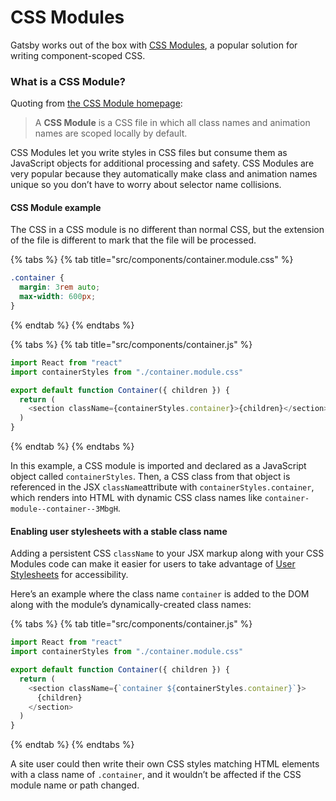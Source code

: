 # CSS Modules

Gatsby works out of the box with [CSS Modules](https://github.com/css-modules/css-modules), a popular solution for writing component-scoped CSS.

### What is a CSS Module? <a id="what-is-a-css-module"></a>

Quoting from [the CSS Module homepage](https://github.com/css-modules/css-modules):

> A **CSS Module** is a CSS file in which all class names and animation names are scoped locally by default.

CSS Modules let you write styles in CSS files but consume them as JavaScript objects for additional processing and safety. CSS Modules are very popular because they automatically make class and animation names unique so you don’t have to worry about selector name collisions.

#### CSS Module example <a id="css-module-example"></a>

The CSS in a CSS module is no different than normal CSS, but the extension of the file is different to mark that the file will be processed.

{% tabs %}
{% tab title="src/components/container.module.css" %}
```css
.container {
  margin: 3rem auto;
  max-width: 600px;
}
```
{% endtab %}
{% endtabs %}

{% tabs %}
{% tab title="src/components/container.js" %}
```javascript
import React from "react"
import containerStyles from "./container.module.css"

export default function Container({ children }) {
  return (
    <section className={containerStyles.container}>{children}</section>
  )
}
```
{% endtab %}
{% endtabs %}

In this example, a CSS module is imported and declared as a JavaScript object called `containerStyles`. Then, a CSS class from that object is referenced in the JSX `className`attribute with `containerStyles.container`, which renders into HTML with dynamic CSS class names like `container-module--container--3MbgH`.

#### Enabling user stylesheets with a stable class name <a id="enabling-user-stylesheets-with-a-stable-class-name"></a>

Adding a persistent CSS `className` to your JSX markup along with your CSS Modules code can make it easier for users to take advantage of [User Stylesheets](https://www.viget.com/articles/inline-styles-user-style-sheets-and-accessibility/) for accessibility.

Here’s an example where the class name `container` is added to the DOM along with the module’s dynamically-created class names:

{% tabs %}
{% tab title="src/components/container.js" %}
```javascript
import React from "react"
import containerStyles from "./container.module.css"

export default function Container({ children }) {
  return (
    <section className={`container ${containerStyles.container}`}>
      {children}
    </section>
  )
}
```
{% endtab %}
{% endtabs %}

A site user could then write their own CSS styles matching HTML elements with a class name of `.container`, and it wouldn’t be affected if the CSS module name or path changed.

